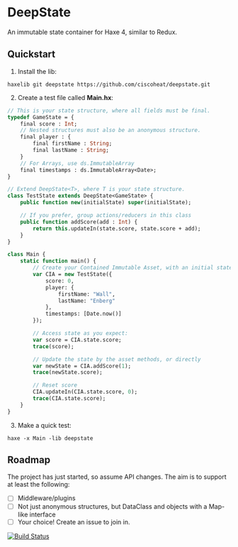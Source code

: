 # DeepState

An immutable state container for Haxe 4, similar to Redux.

## Quickstart

1) Install the lib:

`haxelib git deepstate https://github.com/ciscoheat/deepstate.git`

2) Create a test file called **Main.hx**:

```haxe
// This is your state structure, where all fields must be final.
typedef GameState = {
    final score : Int;
    // Nested structures must also be an anonymous structure.
    final player : {
        final firstName : String;
        final lastName : String;
    }
    // For Arrays, use ds.ImmutableArray
    final timestamps : ds.ImmutableArray<Date>;
}

// Extend DeepState<T>, where T is your state structure.
class TestState extends DeepState<GameState> {
    public function new(initialState) super(initialState);

    // If you prefer, group actions/reducers in this class
    public function addScore(add : Int) {
        return this.updateIn(state.score, state.score + add);
    }
}

class Main {
    static function main() {
        // Create your Contained Immutable Asset, with an initial state
        var CIA = new TestState({
            score: 0,
            player: {
                firstName: "Wall",
                lastName: "Enberg"
            },
            timestamps: [Date.now()]
        });

        // Access state as you expect:
        var score = CIA.state.score;
        trace(score);

        // Update the state by the asset methods, or directly
        var newState = CIA.addScore(1);
        trace(newState.score);

        // Reset score
        CIA.updateIn(CIA.state.score, 0);
        trace(CIA.state.score);
    }
}
```

3) Make a quick test:

`haxe -x Main -lib deepstate`

## Roadmap

The project has just started, so assume API changes. The aim is to support at least the following:

- [ ] Middleware/plugins
- [ ] Not just anonymous structures, but DataClass and objects with a Map-like interface
- [ ] Your choice! Create an issue to join in.

[![Build Status](https://travis-ci.org/ciscoheat/deepstate.svg?branch=master)](https://travis-ci.org/ciscoheat/deepstate)
